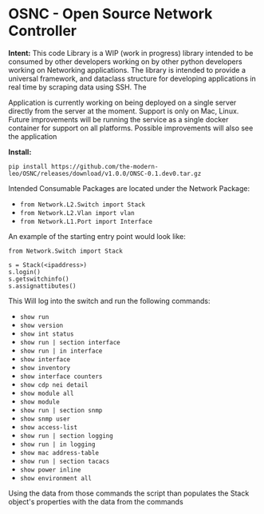 # OSNC - Open Source Network Controller
**Intent:**
This code Library is a WIP (work in progress) library intended to be consumed by other developers working on 
by other python developers working on Networking applications. The library is intended to provide a universal framework,
and dataclass structure for developing applications in real time by scraping data using SSH. 
The 

Application is currently working on being deployed on a single server directly from the server at the moment. 
Support is only on Mac, Linux. 
Future improvements will be running the service as a single docker container for support on all platforms. 
Possible improvements will also see the application 

**Install:**

`pip install https://github.com/the-modern-leo/OSNC/releases/download/v1.0.0/ONSC-0.1.dev0.tar.gz`

Intended Consumable Packages are located under the Network Package:

- `from Network.L2.Switch import Stack`
- `from Network.L2.Vlan import vlan`
- `from Network.L1.Port import Interface`


An example of the starting entry point would look like: 
```
from Network.Switch import Stack

s = Stack(<ipaddress>)
s.login()
s.getswitchinfo()
s.assignattibutes()
```

This Will log into the switch and run the following commands:
- `show run`
- `show version`
- `show int status`
- `show run | section interface`
- `show run | in interface`
- `show interface`
- `show inventory`
- `show interface counters`
- `show cdp nei detail`
- `show module all`
- `show module`
- `show run | section snmp`
- `show snmp user`
- `show access-list`
- `show run | section logging`
- `show run | in logging`
- `show mac address-table`
- `show run | section tacacs`
- `show power inline`
- `show environment all`

Using the data from those commands the script than populates the Stack object's properties with the data from the commands
